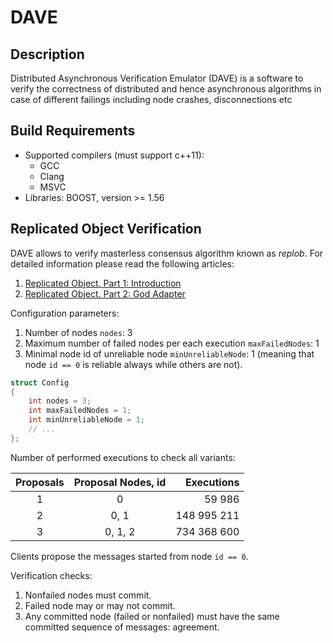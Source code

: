 # DAVE

## Description

Distributed Asynchronous Verification Emulator (DAVE) is a software to verify the correctness of distributed and hence asynchronous algorithms in case of different failings including node crashes, disconnections etc

## Build Requirements

* Supported compilers (must support c++11):
    * GCC
    * Clang
    * MSVC
* Libraries: BOOST, version >= 1.56

## Replicated Object Verification

DAVE allows to verify masterless consensus algorithm known as *replob*. For detailed information please read the following articles:

1. [Replicated Object. Part 1: Introduction](http://gridem.blogspot.com/2015/09/replicated-object-part-1-introduction.html)
1. [Replicated Object. Part 2: God Adapter](http://gridem.blogspot.com/2015/11/replicated-object-part-2-god-adapter.html)

Configuration parameters:

1. Number of nodes `nodes`: 3
2. Maximum number of failed nodes per each execution `maxFailedNodes`: 1
3. Minimal node id of unreliable node `minUnreliableNode`: 1 (meaning that node `id == 0` is reliable always while others are not).

```cpp
struct Config
{
    int nodes = 3;
    int maxFailedNodes = 1;
    int minUnreliableNode = 1;
	// ...
};
```

Number of performed executions to check all variants:

| Proposals | Proposal Nodes, id | Executions |
|:-:|:-:|--:|
| 1 | 0 | 59 986 |
| 2 | 0, 1 | 148 995 211 |
| 3 | 0, 1, 2 | 734 368 600 |

Clients propose the messages started from node `id == 0`.

Verification checks:

1. Nonfailed nodes must commit.
2. Failed node may or may not commit.
3. Any committed node (failed or nonfailed) must have the same committed sequence of messages: agreement.
